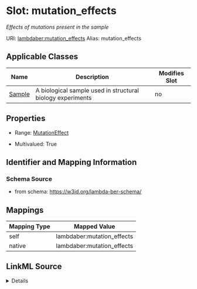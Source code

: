 

# Slot: mutation_effects 


_Effects of mutations present in the sample_





URI: [lambdaber:mutation_effects](https://w3id.org/lambda-ber-schema/mutation_effects)
Alias: mutation_effects

<!-- no inheritance hierarchy -->





## Applicable Classes

| Name | Description | Modifies Slot |
| --- | --- | --- |
| [Sample](Sample.md) | A biological sample used in structural biology experiments |  no  |






## Properties

* Range: [MutationEffect](MutationEffect.md)

* Multivalued: True




## Identifier and Mapping Information






### Schema Source


* from schema: https://w3id.org/lambda-ber-schema/




## Mappings

| Mapping Type | Mapped Value |
| ---  | ---  |
| self | lambdaber:mutation_effects |
| native | lambdaber:mutation_effects |




## LinkML Source

<details>
```yaml
name: mutation_effects
description: Effects of mutations present in the sample
from_schema: https://w3id.org/lambda-ber-schema/
rank: 1000
alias: mutation_effects
owner: Sample
domain_of:
- Sample
range: MutationEffect
multivalued: true
inlined: true
inlined_as_list: true

```
</details>